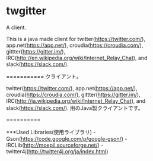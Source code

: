 twgitter
========

A client.

This is a java made client for 
twitter(https://twitter.com/),
app.net(https://app.net/),
croudia(https://croudia.com/),
gittter(https://gitter.im/),
IRC(http://en.wikipedia.org/wiki/Internet_Relay_Chat), and
slack(https://slack.com/).

===========
クライアント。

twitter(https://twitter.com/),
app.net(https://app.net/),
croudia(https://croudia.com/),
gittter(https://gitter.im/),
IRC(http://ja.wikipedia.org/wiki/Internet_Relay_Chat), and
slack(https://slack.com/).
用のJava製クライアントです。

==========

***Used Libraries(使用ライブラリ)
-Gson(https://code.google.com/p/google-gson/)
-IRCLib(http://moepii.sourceforge.net/)
-twitter4j(http://twitter4j.org/ja/index.html)
